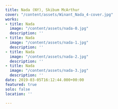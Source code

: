 ```yaml
---
title: Nada (NY), Skibum McArthur
cover: "/content/assets/Winant_Nada_4-cover.jpg"
works:
- title: Nada
  image: "/content/assets/nada-0.jpg"
  description: ''
- title: Nada
  image: "/content/assets/nada-1.jpg"
  description: ''
- title: Nada
  image: "/content/assets/nada-2.jpg"
  description: ''
- title: Nada
  image: "/content/assets/nada-3.jpg"
  description: ''
date: 2019-03-05T16:12:44.000+00:00
featured: true
solo: false
location: ''

---
```

